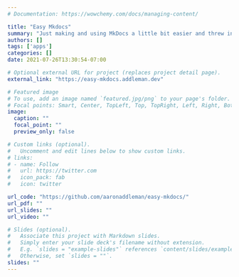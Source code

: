 ```yaml
---
# Documentation: https://wowchemy.com/docs/managing-content/

title: "Easy Mkdocs"
summary: "Just making and using MkDocs a little bit easier and threw in some templates"
authors: []
tags: ['apps']
categories: []
date: 2021-07-26T13:30:54-07:00

# Optional external URL for project (replaces project detail page).
external_link: "https://easy-mkdocs.addleman.dev"

# Featured image
# To use, add an image named `featured.jpg/png` to your page's folder.
# Focal points: Smart, Center, TopLeft, Top, TopRight, Left, Right, BottomLeft, Bottom, BottomRight.
image:
  caption: ""
  focal_point: ""
  preview_only: false

# Custom links (optional).
#   Uncomment and edit lines below to show custom links.
# links:
# - name: Follow
#   url: https://twitter.com
#   icon_pack: fab
#   icon: twitter

url_code: "https://github.com/aaronaddleman/easy-mkdocs/"
url_pdf: ""
url_slides: ""
url_video: ""

# Slides (optional).
#   Associate this project with Markdown slides.
#   Simply enter your slide deck's filename without extension.
#   E.g. `slides = "example-slides"` references `content/slides/example-slides.md`.
#   Otherwise, set `slides = ""`.
slides: ""
---
```

